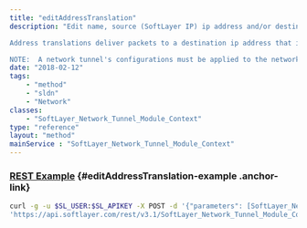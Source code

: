 ```yaml
---
title: "editAddressTranslation"
description: "Edit name, source (SoftLayer IP) ip address and/or destination (Customer IP) ip address for an existing address translation for a network tunnel. 

Address translations deliver packets to a destination ip address that is on a customer (remote) subnet. 

NOTE:  A network tunnel's configurations must be applied to the network device in order for an address translation to be created. "
date: "2018-02-12"
tags:
    - "method"
    - "sldn"
    - "Network"
classes:
    - "SoftLayer_Network_Tunnel_Module_Context"
type: "reference"
layout: "method"
mainService : "SoftLayer_Network_Tunnel_Module_Context"
---
```


### [REST Example](#editAddressTranslation-example) <a href="/article/rest/"><i class="fas fa-question"></i></a> {#editAddressTranslation-example .anchor-link} 
```bash
curl -g -u $SL_USER:$SL_APIKEY -X POST -d '{"parameters": [SoftLayer_Network_Tunnel_Module_Context_Address_Translation]}' \
'https://api.softlayer.com/rest/v3.1/SoftLayer_Network_Tunnel_Module_Context/{SoftLayer_Network_Tunnel_Module_ContextID}/editAddressTranslation'
```
